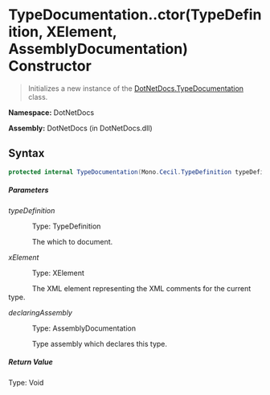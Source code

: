 # TypeDocumentation..ctor(TypeDefinition, XElement, AssemblyDocumentation) Constructor
> Initializes a new instance of the [DotNetDocs.TypeDocumentation](docs/DotNetDocs/TypeDocumentation/TypeDocumentation.md) class.

**Namespace:** DotNetDocs

**Assembly:** DotNetDocs (in DotNetDocs.dll)
## Syntax
```csharp
protected internal TypeDocumentation(Mono.Cecil.TypeDefinition typeDefinition, System.Xml.Linq.XElement xElement, DotNetDocs.AssemblyDocumentation declaringAssembly);
```
##### Parameters
*typeDefinition*

&nbsp;&nbsp;&nbsp;&nbsp;&nbsp;&nbsp;&nbsp;&nbsp;&nbsp;&nbsp;&nbsp;&nbsp;Type: TypeDefinition

&nbsp;&nbsp;&nbsp;&nbsp;&nbsp;&nbsp;&nbsp;&nbsp;&nbsp;&nbsp;&nbsp;&nbsp;The  which to document.


*xElement*

&nbsp;&nbsp;&nbsp;&nbsp;&nbsp;&nbsp;&nbsp;&nbsp;&nbsp;&nbsp;&nbsp;&nbsp;Type: XElement

&nbsp;&nbsp;&nbsp;&nbsp;&nbsp;&nbsp;&nbsp;&nbsp;&nbsp;&nbsp;&nbsp;&nbsp;The XML element representing the XML comments for the current type.


*declaringAssembly*

&nbsp;&nbsp;&nbsp;&nbsp;&nbsp;&nbsp;&nbsp;&nbsp;&nbsp;&nbsp;&nbsp;&nbsp;Type: AssemblyDocumentation

&nbsp;&nbsp;&nbsp;&nbsp;&nbsp;&nbsp;&nbsp;&nbsp;&nbsp;&nbsp;&nbsp;&nbsp;Type assembly which declares this type.


##### Return Value
Type: Void



